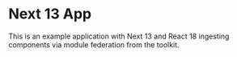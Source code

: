 # Next 13 App

This is an example application with Next 13 and React 18 ingesting components via module federation from the toolkit.
